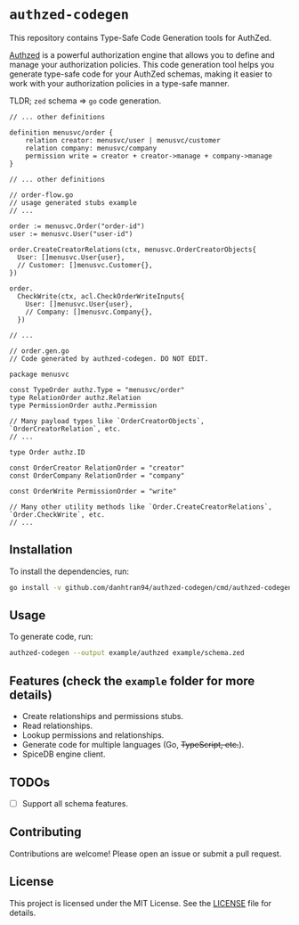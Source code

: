 # `authzed-codegen`

This repository contains Type-Safe Code Generation tools for AuthZed.

[Authzed](https://authzed.com/) is a powerful authorization engine that allows you to define and manage your authorization policies. This code generation tool helps you generate type-safe code for your AuthZed schemas, making it easier to work with your authorization policies in a type-safe manner.

TLDR; `zed` schema => `go` code generation.

```hcl
// ... other definitions

definition menusvc/order {
	relation creator: menusvc/user | menusvc/customer
	relation company: menusvc/company
	permission write = creator + creator->manage + company->manage
}

// ... other definitions
```

```golang
// order-flow.go
// usage generated stubs example
// ...

order := menusvc.Order("order-id")
user := menusvc.User("user-id")

order.CreateCreatorRelations(ctx, menusvc.OrderCreatorObjects{
  User: []menusvc.User{user},
  // Customer: []menusvc.Customer{},
})

order.
  CheckWrite(ctx, acl.CheckOrderWriteInputs{
    User: []menusvc.User{user},
    // Company: []menusvc.Company{},    
  })

// ...
```

```golang
// order.gen.go
// Code generated by authzed-codegen. DO NOT EDIT.

package menusvc

const TypeOrder authz.Type = "menusvc/order"
type RelationOrder authz.Relation
type PermissionOrder authz.Permission

// Many payload types like `OrderCreatorObjects`, `OrderCreatorRelation`, etc.
// ...

type Order authz.ID

const OrderCreator RelationOrder = "creator"
const OrderCompany RelationOrder = "company"

const OrderWrite PermissionOrder = "write"

// Many other utility methods like `Order.CreateCreatorRelations`, `Order.CheckWrite`, etc.
// ...
```


## Installation

To install the dependencies, run:

```sh
go install -v github.com/danhtran94/authzed-codegen/cmd/authzed-codegen@latest
```

## Usage

To generate code, run:

```sh
authzed-codegen --output example/authzed example/schema.zed
```

## Features (check the `example` folder for more details)

- Create relationships and permissions stubs.
- Read relationships.
- Lookup permissions and relationships.
- Generate code for multiple languages (Go, ~~TypeScript, etc.~~).
- SpiceDB engine client.

## TODOs

- [ ] Support all schema features.


## Contributing

Contributions are welcome! Please open an issue or submit a pull request.

## License

This project is licensed under the MIT License. See the [LICENSE](LICENSE) file for details.
